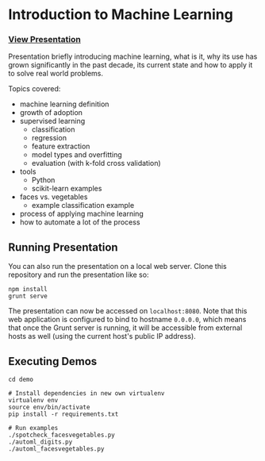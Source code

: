# Introduction to Machine Learning

### [View Presentation](http://donaldwhyte.github.io/intro-to-ml/automated)

Presentation briefly introducing machine learning, what is it, why its use has grown significantly in the past decade, its current state and how to apply it to solve real world problems.

Topics covered:

* machine learning definition
* growth of adoption
* supervised learning
    - classification
    - regression
    - feature extraction
    - model types and overfitting
    - evaluation (with k-fold cross validation)
* tools
    - Python
    - scikit-learn examples
* faces vs. vegetables
    - example classification example
* process of applying machine learning
* how to automate a lot of the process

## Running Presentation

You can also run the presentation on a local web server. Clone this repository and run the presentation like so:

```
npm install
grunt serve
```

The presentation can now be accessed on `localhost:8080`. Note that this web application is configured to bind to hostname `0.0.0.0`, which means that once the Grunt server is running, it will be accessible from external hosts as well (using the current host's public IP address).

## Executing Demos

```
cd demo

# Install dependencies in new own virtualenv
virtualenv env
source env/bin/activate
pip install -r requirements.txt

# Run examples
./spotcheck_facesvegetables.py
./automl_digits.py
./automl_facesvegetables.py
```
